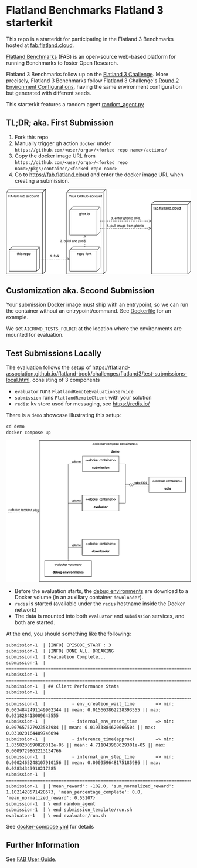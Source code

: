 # Flatland Benchmarks Flatland 3 starterkit

This repo is a starterkit for participating in the Flatland 3 Benchmarks hosted at [fab.flatland.cloud](https://fab.flatland.cloud).

[Flatland Benchmarks](https://github.com/flatland-association/flatland-benchmarks) (FAB) is an open-source web-based platform for running Benchmarks to foster
Open Research.

Flatland 3 Benchmarks follow up on the [Flatland 3 Challenge](https://flatland-association.github.io/flatland-book/challenges/flatland3.html).
More precisely, Flatland 3 Benchmarks follow Flatland 3 Challenge's
[Round 2 Environment Configurations](https://flatland-association.github.io/flatland-book/challenges/flatland3/envconfig.html#round-2), having the same
environment configuration but generated with different seeds.

This starterkit features a random agent [random_agent.py](random_agent.py)

## TL;DR; aka. First Submission

1. Fork this repo
2. Manually trigger gh action `docker`  under `https://github.com/<user/orga>/<forked repo name>/actions/`
3. Copy the docker image URL from `https://github.com/<user/orga>/<forked repo name>/pkgs/container/<forked repo name>`
4. Go to https://fab.flatland.cloud and enter the docker image URL when creating a submission.

![Workflow.drawio.png](docs/Workflow.drawio.png)

## Customization aka. Second Submission

Your submission Docker image must ship with an entrypoint, so we can run the container without an entrypoint/command. See [Dockerfile](Dockerfile) for an
example.

We set `AICROWD_TESTS_FOLDER` at the location where the environments are mounted for evaluation.

## Test Submissions Locally

The evaluation follows the setup of https://flatland-association.github.io/flatland-book/challenges/flatland3/test-submissions-local.html, consisting of 3
components

* `evaluator` runs `FlatlandRemoteEvaluationService`
* `submission` runs `FlatlandRemoteClient` with your solution
* `redis`: kv store used for messaging, see https://redis.io/

There is a `demo` showcase illustrating this setup:

```shell
cd demo
docker compose up
```

![demo.drawio.png](docs/demo.drawio.png)

* Before the evaluation starts, the [debug environments](https://data.flatland.cloud/benchmarks/Flatland3/debug-environments.zip) are download to a Docker
  volume (in an auxiliary container `downloader`).
* `redis` is started (available under the `redis` hostname inside the Docker network)
* The data is mounted into both `evaluator` and `submission` services, and both are started.

At the end, you should something like the following:

```log
submission-1  | [INFO] EPISODE_START : 3
submission-1  | [INFO] DONE ALL, BREAKING
submission-1  | Evaluation Complete...
submission-1  | ====================================================================================================
submission-1  | ====================================================================================================
submission-1  | ## Client Performance Stats
submission-1  | ====================================================================================================
submission-1  |          - env_creation_wait_time        => min: 0.0034842491149902344 || mean: 0.015663862228393555 || max: 0.021828413009643555
submission-1  |          - internal_env_reset_time       => min: 0.007657527923583984 || mean: 0.01933884620666504 || max: 0.031020164489746094
submission-1  |          - inference_time(approx)        => min: 1.8358230590820312e-05 || mean: 4.711043968629301e-05 || max: 0.0009729862213134766
submission-1  |          - internal_env_step_time        => min: 0.0002465248107910156 || mean: 0.000959648175185986 || max: 0.02834343910217285
submission-1  | ====================================================================================================
submission-1  | {'mean_reward': -102.0, 'sum_normalized_reward': 1.1021428571428573, 'mean_percentage_complete': 0.0, 'mean_normalized_reward': 0.55107}
submission-1  | \ end random_agent
submission-1  | \ end submission_template/run.sh
evaluator-1   | \ end evaluator/run.sh
```

See [docker-compose.yml](demo/docker-compose.yml) for details

## Further Information

See [FAB User Guide](https://github.com/flatland-association/flatland-benchmarks/blob/main/docs/USER_GUIDE.md).